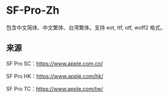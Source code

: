 # SF-Pro-Zh
包含中文简体、中文繁体、台湾繁体。支持 eot, ttf, otf, woff2 格式。


## 来源

SF Pro SC：https://www.apple.com.cn/

SF Pro HK：https://www.apple.com/hk/

SF Pro TC：https://www.apple.com/tw/
